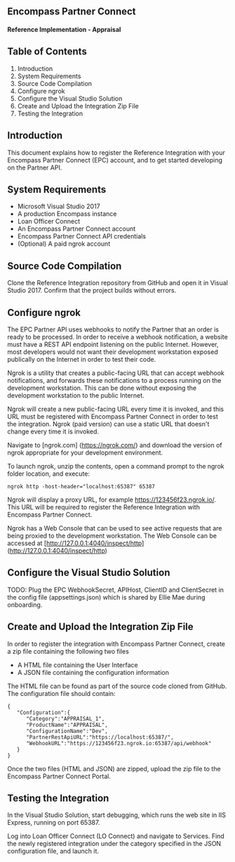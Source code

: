 ﻿## Encompass Partner Connect
#### Reference Implementation - Appraisal
 
## Table of Contents
1. Introduction
2. System Requirements
3. Source Code Compilation
4. Configure ngrok
5. Configure the Visual Studio Solution
6. Create and Upload the Integration Zip File
7. Testing the Integration
 
## Introduction
This document explains how to register the Reference Integration with your Encompass Partner Connect (EPC) account, and to get started developing on the Partner API.
 
## System Requirements
- Microsoft Visual Studio 2017
- A production Encompass instance
- Loan Officer Connect
- An Encompass Partner Connect account
- Encompass Partner Connect API credentials
- (Optional) A paid ngrok account
 
## Source Code Compilation
Clone the Reference Integration repository from GitHub and open it in Visual Studio 2017.  Confirm that the project builds without errors.
 
## Configure ngrok
The EPC Partner API uses webhooks to notify the Partner that an order is ready to be processed.  In order to receive a webhook notification, a website must have a REST API endpoint listening on the public Internet.  However, most developers would not want their development workstation exposed publically on the Internet in order to test their code.
 
Ngrok is a utility that creates a public-facing URL that can accept webhook notifications, and forwards these notifications to a process running on the development workstation.  This can be done without exposing the development workstation to the public Internet.
 
Ngrok will create a new public-facing URL every time it is invoked, and this URL must be registered with Encompass Partner Connect in order to test the integration.  Ngrok (paid version) can use a static URL that doesn't change every time it is invoked.
 
Navigate to [ngrok.com] (https://ngrok.com/) and download the version of ngrok appropriate for your development environment.
 
To launch ngrok, unzip the contents, open a command prompt to the ngrok folder location, and execute:
```
ngrok http -host-header="localhost:65387" 65387
```
 
Ngrok will display a proxy URL, for example https://123456f23.ngrok.io/.  This URL will be required to register the Reference Integration with Encompass Partner Connect.
 
Ngrok has a Web Console that can be used to see active requests that are being proxied to the development workstation.  The Web Console can be accessed at [http://127.0.0.1:4040/inspect/http] (http://127.0.0.1:4040/inspect/http)
 
## Configure the Visual Studio Solution

TODO: Plug the EPC WebhookSecret, APIHost, ClientID and ClientSecret in the config file (appsettings.json) which is shared by Ellie Mae during onboarding.
 
## Create and Upload the Integration Zip File
 
In order to register the integration with Encompass Partner Connect, create a zip file containing the following two files
- A HTML file containing the User Interface
- A JSON file containing the configuration information
 
The HTML file can be found as part of the source code cloned from GitHub.  The configuration file should contain:
```
{ 
   "Configuration":{ 
      "Category":"APPRAISAL_1",
      "ProductName":"APPRAISAL",
      "ConfigurationName":"Dev",
      "PartnerRestApiURL":"https://localhost:65387/",
      "WebhookURL":"https://123456f23.ngrok.io:65387/api/webhook"
   }
}
```
 
Once the two files (HTML and JSON) are zipped, upload the zip file to the Encompass Partner Connect Portal.
 
## Testing the Integration
 
In the Visual Studio Solution, start debugging, which runs the web site in IIS Express, running on port 65387.
 
Log into Loan Officer Connect (LO Connect) and navigate to Services. Find the newly registered integration under the category specified in the JSON configuration file, and launch it.